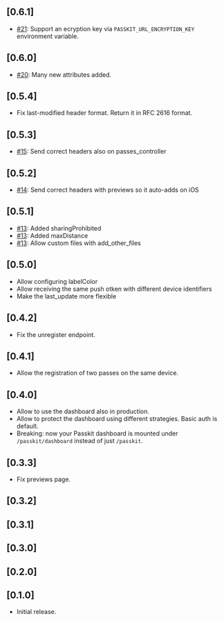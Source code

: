 ## [0.6.1]

- [#21](https://github.com/coorasse/passkit/pull/21): Support an ecryption key via `PASSKIT_URL_ENCRYPTION_KEY` environment variable.

## [0.6.0]

- [#20](https://github.com/coorasse/passkit/pull/20): Many new attributes added.

## [0.5.4]

- Fix last-modified header format. Return it in RFC 2616 format.

## [0.5.3]

- [#15](https://github.com/coorasse/passkit/pull/15): Send correct headers also on passes_controller


## [0.5.2]

- [#14](https://github.com/coorasse/passkit/pull/14): Send correct headers with previews so it auto-adds on iOS

## [0.5.1]

- [#13](https://github.com/coorasse/passkit/pull/13): Added sharingProhibited 
- [#13](https://github.com/coorasse/passkit/pull/13): Added maxDistance
- [#13](https://github.com/coorasse/passkit/pull/13): Allow custom files with add_other_files

## [0.5.0]

- Allow configuring labelColor
- Allow receiving the same push otken with different device identifiers
- Make the last_update more flexible

## [0.4.2]

- Fix the unregister endpoint.

## [0.4.1]

- Allow the registration of two passes on the same device.

## [0.4.0]

- Allow to use the dashboard also in production.
- Allow to protect the dashboard using different strategies. Basic auth is default.
- Breaking: now your Passkit dashboard is mounted under `/passkit/dashboard` instead of just `/passkit`. 

## [0.3.3]

- Fix previews page.

## [0.3.2]

## [0.3.1]

## [0.3.0]

## [0.2.0]

## [0.1.0]

- Initial release.

